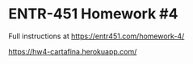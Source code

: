 # ENTR-451 Homework #4

Full instructions at https://entr451.com/homework-4/

https://hw4-cartafina.herokuapp.com/